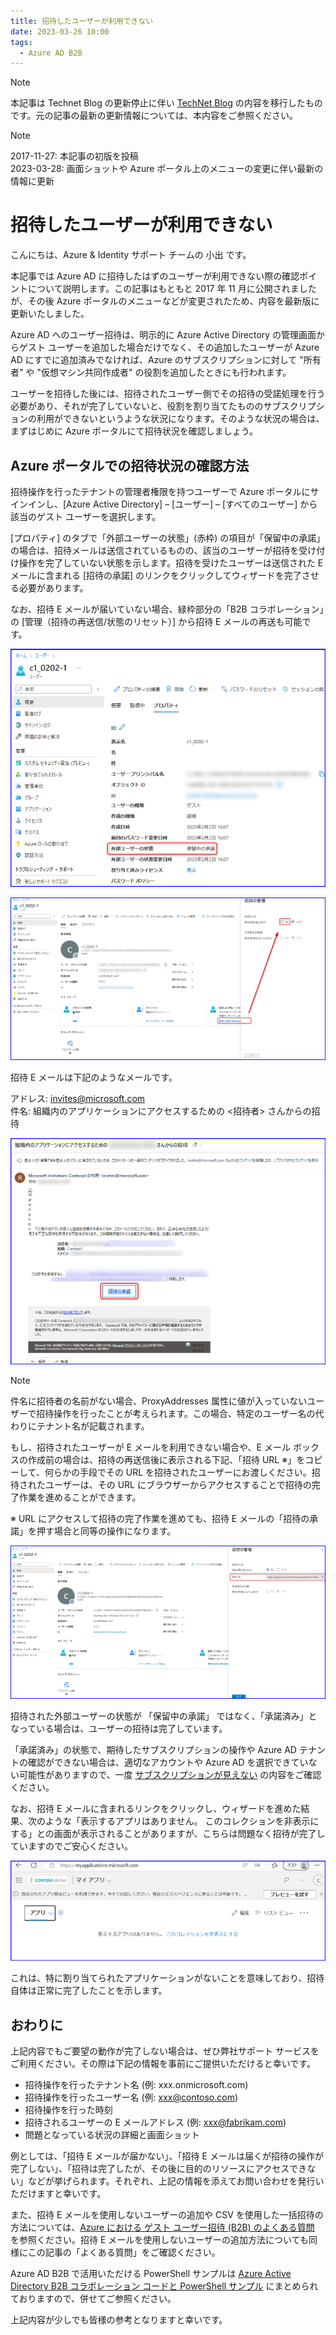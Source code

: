 ```yaml
---
title: 招待したユーザーが利用できない
date: 2023-03-26 10:00
tags:
  - Azure AD B2B
---
```


> [!NOTE]
> 本記事は Technet Blog の更新停止に伴い [TechNet Blog](https://blogs.technet.microsoft.com/jpazureid/2017/11/27/azuread-b2b-troubleshooting/) の内容を移行したものです。元の記事の最新の更新情報については、本内容をご参照ください。

> [!NOTE]
> 2017-11-27: 本記事の初版を投稿  
> 2023-03-28: 画面ショットや Azure ポータル上のメニューの変更に伴い最新の情報に更新

# 招待したユーザーが利用できない

こんにちは、Azure & Identity サポート チームの 小出 です。

本記事では Azure AD に招待したはずのユーザーが利用できない際の確認ポイントについて説明します。この記事はもともと 2017 年 11 月に公開されましたが、その後 Azure ポータルのメニューなどが変更されたため、内容を最新版に更新いたしました。

Azure AD へのユーザー招待は、明示的に Azure Active Directory の管理画面からゲスト ユーザーを追加した場合だけでなく、その追加したユーザーが Azure AD にすでに追加済みでなければ、Azure のサブスクリプションに対して "所有者" や "仮想マシン共同作成者" の役割を追加したときにも行われます。

ユーザーを招待した後には、招待されたユーザー側でその招待の受諾処理を行う必要があり、それが完了していないと、役割を割り当てたもののサブスクリプションの利用ができないというような状況になります。そのような状況の場合は、まずはじめに Azure ポータルにて招待状況を確認しましょう。

## Azure ポータルでの招待状況の確認方法

招待操作を行ったテナントの管理者権限を持つユーザーで Azure ポータルにサインインし、[Azure Active Directory] – [ユーザー] – [すべてのユーザー] から該当のゲスト ユーザーを選択します。

[プロパティ] のタブで「外部ユーザーの状態」(赤枠) の項目が「保留中の承諾」の場合は、招待メールは送信されているものの、該当のユーザーが招待を受け付け操作を完了していない状態を示します。招待を受けたユーザーは送信された E メールに含まれる [招待の承諾] のリンクをクリックしてウィザードを完了させる必要があります。

なお、招待 E メールが届いていない場合、緑枠部分の「B2B コラボレーション」の [管理（招待の再送信/状態のリセット）] から招待 E メールの再送も可能です。

![](./azuread-b2b-troubleshooting/new1.png)

![](./azuread-b2b-troubleshooting/new2.png)

招待 E メールは下記のようなメールです。

アドレス: invites@microsoft.com  
件名: 組織内のアプリケーションにアクセスするための <招待者> さんからの招待

![](./azuread-b2b-troubleshooting/new3.png)

> [!NOTE]
> 件名に招待者の名前がない場合、ProxyAddresses 属性に値が入っていないユーザーで招待操作を行ったことが考えられます。この場合、特定のユーザー名の代わりにテナント名が記載されます。

もし、招待されたユーザーが E メールを利用できない場合や、E メール ボックスの作成前の場合は、招待の再送信後に表示される下記、「招待 URL ※」をコピーして、何らかの手段でその URL を招待されたユーザーにお渡しください。招待されたユーザーは、その URL にブラウザーからアクセスすることで招待の完了作業を進めることができます。

※ URL にアクセスして招待の完了作業を進めても、招待 E メールの「招待の承諾」を押す場合と同等の操作になります。

![](./azuread-b2b-troubleshooting/new4.png)

招待された外部ユーザーの状態が 「保留中の承諾」 ではなく、「承諾済み」となっている場合は、ユーザーの招待は完了しています。

「承諾済み」の状態で、期待したサブスクリプションの操作や Azure AD テナントの確認ができない場合は、適切なアカウントや Azure AD を選択できていない可能性がありますので、一度 [サブスクリプションが見えない](https://jpazureid.github.io/blog/azure-active-directory/subscription-azuread/) の内容をご確認ください。

なお、招待 E メールに含まれるリンクをクリックし、ウィザードを進めた結果、次のような「表示するアプリはありません。 このコレクションを非表示にする」との画面が表示されることがありますが、こちらは問題なく招待が完了していますのでご安心ください。

![](./azuread-b2b-troubleshooting/new5.png)

これは、特に割り当てられたアプリケーションがないことを意味しており、招待自体は正常に完了したことを示します。

## おわりに

上記内容でもご要望の動作が完了しない場合は、ぜひ弊社サポート サービスをご利用ください。その際は下記の情報を事前にご提供いただけると幸いです。

- 招待操作を行ったテナント名 (例: xxx.onmicrosoft.com)
- 招待操作を行ったユーザー名 (例: xxx@contoso.com)
- 招待操作を行った時刻
- 招待されるユーザーの E メールアドレス (例: xxx@fabrikam.com)
- 問題となっている状況の詳細と画面ショット

例としては、「招待 E メールが届かない」、「招待 E メールは届くが招待の操作が完了しない」、「招待は完了したが、その後に目的のリソースにアクセスできない」などが挙げられます。それぞれ、上記の情報を添えてお問い合わせを発行いただけますと幸いです。

また、招待 E メールを使用しないユーザーの追加や CSV を使用した一括招待の方法については、[Azure における ゲスト ユーザー招待 (B2B) のよくある質問](https://jpazureid.github.io/blog/azure-active-directory/b2bfaq/) を参照ください。招待 E メールを使用しないユーザーの追加方法についても同様にこの記事の「よくある質問」をご確認ください。

Azure AD B2B で活用いただける PowerShell サンプルは [Azure Active Directory B2B コラボレーション コードと PowerShell サンプル](https://learn.microsoft.com/ja-jp/azure/active-directory/external-identities/code-samples?tabs=http) にまとめられておりますので、併せてご参照ください。

上記内容が少しでも皆様の参考となりますと幸いです。
